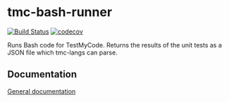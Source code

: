 # tmc-bash-runner
[![Build Status](https://travis-ci.com/tmc-bash/tmc-bash-runner.svg?branch=master)](https://travis-ci.com/tmc-bash/tmc-bash-runner)
[![codecov](https://codecov.io/gh/tmc-bash/tmc-bash-runner/branch/master/graph/badge.svg)](https://codecov.io/gh/tmc-bash/tmc-bash-runner)

Runs Bash code for TestMyCode. Returns the results of the unit tests as a JSON file which tmc-langs can parse.

## Documentation

[General documentation](https://github.com/tmc-bash/tmc-bash)
